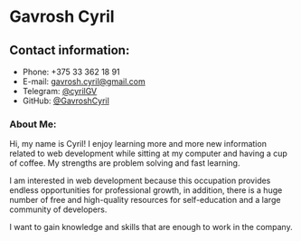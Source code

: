 # Gavrosh Cyril

## Contact information:
* Phone: +375 33 362 18 91
* E-mail: gavrosh.cyril@gmail.com
* Telegram: [@cyrilGV](https://t.me/cyrilGV)
* GitHub: [@GavroshCyril](https://github.com/GavroshCyril)

### About Me:
Hi, my name is Cyril! I enjoy learning more and more new information related to web development while sitting at my computer and having a cup of coffee. My strengths are problem solving and fast learning.

I am interested in web development because this occupation provides endless opportunities for professional growth,
in addition, there is a huge number of free and high-quality resources for self-education and a large community of developers.

I want to gain knowledge and skills that are enough to work in the company.